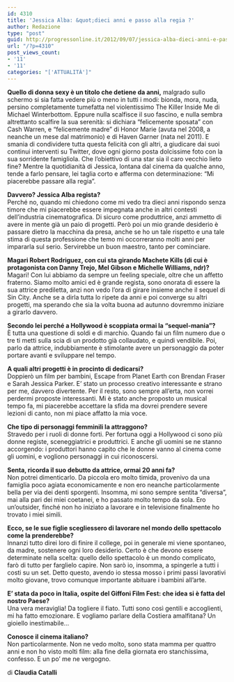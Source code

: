 ```yaml
---
id: 4310
title: 'Jessica Alba: &quot;dieci anni e passo alla regia ?'
author: Redazione
type: "post"
guid: http://progressonline.it/2012/09/07/jessica-alba-dieci-anni-e-passo-alla-regia/
url: "/?p=4310"
post_views_count:
- '11'
- '11'
categories: "['ATTUALITÀ']"
---
```


**Quello di donna sexy è un titolo che detiene da anni,** malgrado sullo schermo si sia fatta vedere più o meno in tutti i modi: bionda, mora, nuda, persino completamente tumefatta nel violentissimo The Killer Inside Me di Michael Winterbottom. Eppure nulla scalfisce il suo fascino, e nulla sembra altrettanto scalfire la sua serenità: si dichiara “felicemente sposata” con Cash Warren, e “felicemente madre” di Honor Marie (avuta nel 2008, a neanche un mese dal matrimonio) e di Haven Garner (nata nel 2011). E smania di condividere tutta questa felicità con gli altri, a giudicare dai suoi continui interventi su Twitter, dove ogni giorno posta dolcissime foto con la sua sorridente famigliola. Che l’obiettivo di una star sia il caro vecchio lieto fine? Mentre la quotidianità di Jessica, lontana dal cinema da qualche anno, tende a farlo pensare, lei taglia corto e afferma con determinazione: “Mi piacerebbe passare alla regia”.

**Davvero? Jessica Alba regista?**  
Perché no, quando mi chiedono come mi vedo tra dieci anni rispondo senza timore che mi piacerebbe essere impegnata anche in altri contesti dell’industria cinematografica. Di sicuro come produttrice, anzi ammetto di avere in mente già un paio di progetti. Però poi un mio grande desiderio è passare dietro la macchina da presa, anche se ho un tale rispetto e una tale stima di questa professione che temo mi occorreranno molti anni per impararla sul serio. Servirebbe un buon maestro, tanto per cominciare.

**Magari Robert Rodriguez, con cui sta girando Machete Kills (di cui è protagonista con Danny Trejo, Mel Gibson e Michelle Williams, ndr)?**  
Magari! Con lui abbiamo da sempre un feeling speciale, oltre che un affetto fraterno. Siamo molto amici ed è grande regista, sono onorata di essere la sua attrice prediletta, anzi non vedo l’ora di girare insieme anche il sequel di Sin City. Anche se a dirla tutta lo ripete da anni e poi converge su altri progetti, ma sperando che sia la volta buona ad autunno dovremmo iniziare a girarlo davvero.

**Secondo lei perché a Hollywood è scoppiata ormai la “sequel-mania”?**  
È tutta una questione di soldi e di marchio. Quando fai un film numero due o tre ti metti sulla scia di un prodotto già collaudato, e quindi vendibile. Poi, parlo da attrice, indubbiamente è stimolante avere un personaggio da poter portare avanti e sviluppare nel tempo.

**A quali altri progetti è in procinto di dedicarsi?**  
Doppierò un film per bambini, Escape from Planet Earth con Brendan Fraser e Sarah Jessica Parker. E’ stato un processo creativo interessante e strano per me, davvero divertente. Per il resto, sono sempre all’erta, non vorrei perdermi proposte interessanti. Mi è stato anche proposto un musical tempo fa, mi piacerebbe accettare la sfida ma dovrei prendere severe lezioni di canto, non mi piace affatto la mia voce.

**Che tipo di personaggi femminili la attraggono?**  
Stravedo per i ruoli di donne forti. Per fortuna oggi a Hollywood ci sono più donne registe, sceneggiatrici e produttrici. E anche gli uomini se ne stanno accorgendo: i produttori hanno capito che le donne vanno al cinema come gli uomini, e vogliono personaggi in cui riconoscersi.

**Senta, ricorda il suo debutto da attrice, ormai 20 anni fa?**  
Non potrei dimenticarlo. Da piccola ero molto timida, provenivo da una famiglia poco agiata economicamente e non ero neanche particolarmente bella per via dei denti sporgenti. Insomma, mi sono sempre sentita “diversa”, mai alla pari dei miei coetanei, e ho passato molto tempo da sola. Ero un’outsider, finché non ho iniziato a lavorare e in televisione finalmente ho trovato i miei simili.

 **Ecco, se le sue figlie scegliessero di lavorare nel mondo dello spettacolo come la prenderebbe?**  
Innanzi tutto direi loro di finire il college, poi in generale mi viene spontaneo, da madre, sostenere ogni loro desiderio. Certo è che devono essere determinate nella scelta: quello dello spettacolo è un mondo complicato, farò di tutto per farglielo capire. Non sarò io, insomma, a spingerle a tutti i costi su un set. Detto questo, avendo io stessa mosso i primi passi lavorativi molto giovane, trovo comunque importante abituare i bambini all’arte.

**E’ stata da poco in Italia, ospite del Giffoni Film Fest: che idea si è fatta del nostro Paese?**  
Una vera meraviglia! Da togliere il fiato. Tutti sono così gentili e accoglienti, mi ha fatto emozionare. E vogliamo parlare della Costiera amalfitana? Un gioiello inestimabile…

**Conosce il cinema italiano?**  
Non particolarmente. Non ne vedo molto, sono stata mamma per quattro anni e non ho visto molti film: alla fine della giornata ero stanchissima, confesso. E un po’ me ne vergogno.

di **Claudia Catalli**